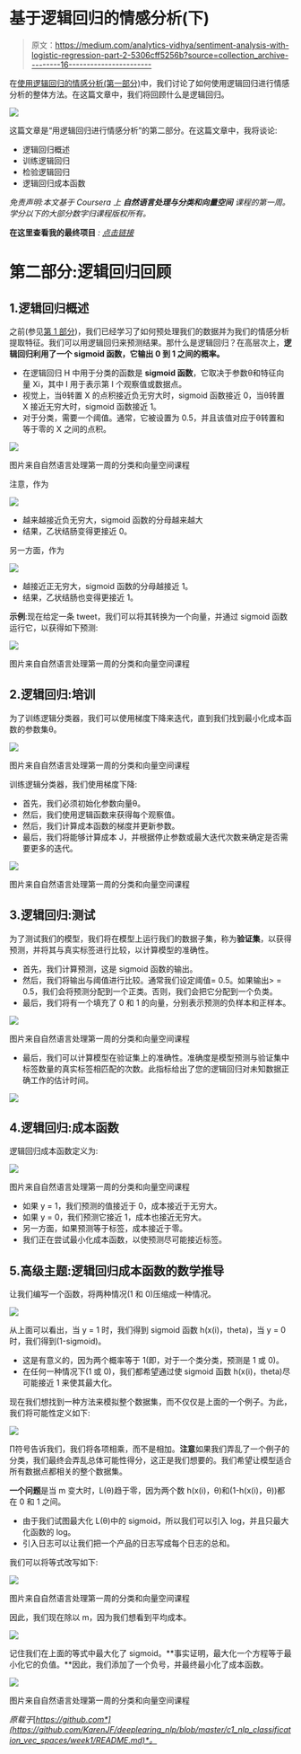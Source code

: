 # 基于逻辑回归的情感分析(下)

> 原文：<https://medium.com/analytics-vidhya/sentiment-analysis-with-logistic-regression-part-2-5306cff5256b?source=collection_archive---------16----------------------->

在[使用逻辑回归的情感分析(第一部分)](/analytics-vidhya/sentiment-analysis-with-logistic-regression-part-1-a2759f155b09)中，我们讨论了如何使用逻辑回归进行情感分析的整体方法。在这篇文章中，我们将回顾什么是逻辑回归。

![](img/b634b12358a38ac3bf21868671964f78.png)

这篇文章是“用逻辑回归进行情感分析”的第二部分。在这篇文章中，我将谈论:

*   逻辑回归概述
*   训练逻辑回归
*   检验逻辑回归
*   逻辑回归成本函数

*免责声明:本文基于 Coursera 上* ***自然语言处理与分类和向量空间*** *课程的第一周。学分以下的大部分数字归课程版权所有。*

**在这里查看我的最终项目** *:* [*点击链接*](https://github.com/KarenJF/deeplearing_nlp/blob/master/c1_nlp_classification_vec_spaces/week1/C1_W1_Assignment.ipynb)

# 第二部分:逻辑回归回顾

## 1.逻辑回归概述

之前(参见[第 1 部分](/analytics-vidhya/sentiment-analysis-with-logistic-regression-part-1-a2759f155b09))，我们已经学习了如何预处理我们的数据并为我们的情感分析提取特征。我们可以用逻辑回归来预测结果。那什么是逻辑回归？在高层次上，**逻辑回归利用了一个 sigmoid 函数，它输出 0 到 1 之间的概率。**

*   在逻辑回归 H 中用于分类的函数是 **sigmoid 函数**，它取决于参数θ和特征向量 Xi，其中 I 用于表示第 I 个观察值或数据点。
*   视觉上，当θ转置 X 的点积接近负无穷大时，sigmoid 函数接近 0，当θ转置 X 接近无穷大时，sigmoid 函数接近 1。
*   对于分类，需要一个阈值。通常，它被设置为 0.5，并且该值对应于θ转置和等于零的 X 之间的点积。

![](img/57da35d72b04cefb0db6e955de699b0c.png)

图片来自自然语言处理第一周的分类和向量空间课程

注意，作为

![](img/7b5e1af6ded88bd240db62208eec8c41.png)

*   越来越接近负无穷大，sigmoid 函数的分母越来越大
*   结果，乙状结肠变得更接近 0。

另一方面，作为

![](img/7b5e1af6ded88bd240db62208eec8c41.png)

*   越接近正无穷大，sigmoid 函数的分母越接近 1。
*   结果，乙状结肠也变得更接近 1。

**示例**:现在给定一条 tweet，我们可以将其转换为一个向量，并通过 sigmoid 函数运行它，以获得如下预测:

![](img/298ad1376a5abe2b9fc6b7aea112a17f.png)

图片来自自然语言处理第一周的分类和向量空间课程

## 2.逻辑回归:培训

为了训练逻辑分类器，我们可以使用梯度下降来迭代，直到我们找到最小化成本函数的参数集θ。

![](img/4c5fb840d420bc0f78fb110f697ba7e8.png)

图片来自自然语言处理第一周的分类和向量空间课程

训练逻辑分类器，我们使用梯度下降:

*   首先，我们必须初始化参数向量θ。
*   然后，我们使用逻辑函数来获得每个观察值。
*   然后，我们计算成本函数的梯度并更新参数。
*   最后，我们将能够计算成本 J，并根据停止参数或最大迭代次数来确定是否需要更多的迭代。

![](img/79d067b671ca71f0603748ac42c012b6.png)

图片来自自然语言处理第一周的分类和向量空间课程

## 3.逻辑回归:测试

为了测试我们的模型，我们将在模型上运行我们的数据子集，称为**验证集**，以获得预测，并将其与真实标签进行比较，以计算模型的准确性。

*   首先，我们计算预测，这是 sigmoid 函数的输出。
*   然后，我们将输出与阈值进行比较。通常我们设定阈值= 0.5。如果输出> = 0.5，我们会将预测分配到一个正类。否则，我们会把它分配到一个负类。
*   最后，我们将有一个填充了 0 和 1 的向量，分别表示预测的负样本和正样本。

![](img/2779390d74cb06f4eb29d2fa379d31f9.png)

图片来自自然语言处理第一周的分类和向量空间课程

*   最后，我们可以计算模型在验证集上的准确性。准确度是模型预测与验证集中标签数量的真实标签相匹配的次数。此指标给出了您的逻辑回归对未知数据正确工作的估计时间。

![](img/a5b93da6997fca8c891d4f398df56949.png)

## 4.逻辑回归:成本函数

逻辑回归成本函数定义为:

![](img/1c6e670247133f8821e8a784e24c75ea.png)

图片来自自然语言处理第一周的分类和向量空间课程

*   如果 y = 1，我们预测的值接近于 0，成本接近于无穷大。
*   如果 y = 0，我们预测它接近 1，成本也接近无穷大。
*   另一方面，如果预测等于标签，成本接近于零。
*   我们正在尝试最小化成本函数，以使预测尽可能接近标签。

## 5.高级主题:逻辑回归成本函数的数学推导

让我们编写一个函数，将两种情况(1 和 0)压缩成一种情况。

![](img/fb75d221f3c0a19dda14f4c372b591cb.png)

从上面可以看出，当 y = 1 时，我们得到 sigmoid 函数 h(x(i)，theta)，当 y = 0 时，我们得到(1-sigmoid)。

*   这是有意义的，因为两个概率等于 1(即，对于一个类分类，预测是 1 或 0)。
*   在任何一种情况下(1 或 0)，我们都希望通过使 sigmoid 函数 h(x(i)，theta)尽可能接近 1 来使其最大化。

现在我们想找到一种方法来模拟整个数据集，而不仅仅是上面的一个例子。为此，我们将可能性定义如下:

![](img/3f638ffb38b17234f46c0a64198306bf.png)

∏符号告诉我们，我们将各项相乘，而不是相加。**注意**如果我们弄乱了一个例子的分类，我们最终会弄乱总体可能性得分，这正是我们想要的。我们希望让模型适合所有数据点都相关的整个数据集。

**一个问题**是当 m 变大时，L(θ)趋于零，因为两个数 h(x(i)，θ)和(1-h(x(i)，θ))都在 0 和 1 之间。

*   由于我们试图最大化 L(θ)中的 sigmoid，所以我们可以引入 log，并且只最大化函数的 log。
*   引入日志可以让我们把一个产品的日志写成每个日志的总和。

我们可以将等式改写如下:

![](img/9534285b7a70a9fd02a17daf02d5b8fb.png)

图片来自自然语言处理第一周的分类和向量空间课程

因此，我们现在除以 m，因为我们想看到平均成本。

![](img/193f1a61dff6c605beddfff6d8b98da4.png)

记住我们在上面的等式中最大化了 sigmoid。**事实证明，最大化一个方程等于最小化它的负值。**因此，我们添加了一个负号，并最终最小化了成本函数。

![](img/b4521e6aed502dc2b7908026e74e4247.png)

图片来自自然语言处理第一周的分类和向量空间课程

*原载于*[*https://github.com*](https://github.com/KarenJF/deeplearing_nlp/blob/master/c1_nlp_classification_vec_spaces/week1/README.md)*。*